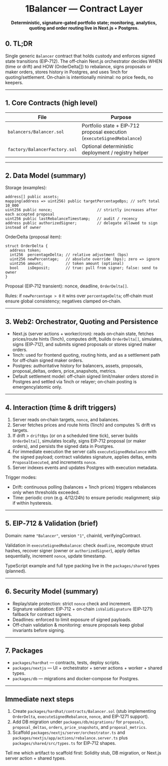 <div align="center">

# 1Balancer — Contract Layer

**Deterministic, signature‑gated portfolio state; monitoring, analytics, quoting and order routing live in Next.js + Postgres.**

</div>

## 0. TL;DR

Single generic `Balancer` contract that holds custody and enforces signed state transitions (EIP‑712). The off‑chain Next.js orchestrator decides WHEN (time or drift) and HOW (OrderDelta[]) to rebalance, signs proposals or maker orders, stores history in Postgres, and uses 1inch for quoting/settlement. On‑chain is intentionally minimal: no price feeds, no keepers.

---

## 1. Core Contracts (high level)

| File | Purpose |
|------|---------|
| `balancers/Balancer.sol` | Portfolio state + EIP‑712 proposal execution (`executeSignedRebalance`) |
| `factory/BalancerFactory.sol` | Optional deterministic deployment / registry helper |

---

## 2. Data Model (summary)

Storage (examples):
```solidity
address[] public assets;
mapping(address => uint256) public targetPercentageBps; // soft total 10_000
uint256 public nonce;                    // strictly increases after each accepted proposal
uint256 public lastRebalanceTimestamp;   // audit / recency
address public authorizedSigner;         // delegate allowed to sign instead of owner
```

OrderDelta (proposal item):
```solidity
struct OrderDelta {
  address token;
  int256  percentageDelta; // relative adjustment (bps)
  uint256 newPercentage;   // absolute override (bps); zero => ignore
  uint256 amount;          // token amount (optional)
  bool    isDeposit;       // true: pull from signer; false: send to owner
}
```

Proposal (EIP‑712 transient): nonce, deadline, `OrderDelta[]`.

Rules: if `newPercentage > 0` it wins over `percentageDelta`; off‑chain must ensure global consistency; negatives clamped on‑chain.

---

## 3. Web2: Orchestrator, Quoting and Persistence

- Next.js (server actions + worker/cron): reads on‑chain state, fetches prices/route hints (1inch), computes drift, builds `OrderDelta[]`, simulates, signs (EIP‑712), and submits signed proposals or stores signed maker orders.
- 1inch: used for frontend quoting, routing hints, and as a settlement path for off‑chain signed maker orders.
- Postgres: authoritative history for balancers, assets, proposals, proposal_deltas, orders, price_snapshots, metrics.
- Default settlement model: off‑chain signed limit/maker orders stored in Postgres and settled via 1inch or relayer; on‑chain posting is emergency/atomic only.

---

## 4. Interaction (time & drift triggers)

1. Server reads on‑chain targets, `nonce`, and balances.
2. Server fetches prices and route hints (1inch) and computes % drift vs targets.
3. If drift > `driftBps` (or on a scheduled time tick), server builds `OrderDelta[]`, simulates locally, signs EIP‑712 proposal (or maker orders), and persists the signed data in Postgres.
4. For immediate execution the server calls `executeSignedRebalance` with the signed payload; contract validates signature, applies deltas, emits `ProposalExecuted`, and increments `nonce`.
5. Server indexes events and updates Postgres with execution metadata.

Trigger modes:
- Drift: continuous polling (balances + 1inch prices) triggers rebalances only when thresholds exceeded.
- Time: periodic cron (e.g. 4/12/24h) to ensure periodic realignment; skip if within hysteresis.

---

## 5. EIP‑712 & Validation (brief)

Domain: name `"Balancer"`, version `"1"`, chainId, verifyingContract.

Validation in `executeSignedRebalance`: check `deadline`, recompute struct hashes, recover signer (owner or `authorizedSigner`), apply deltas sequentially, increment `nonce`, update timestamp.

TypeScript example and full type packing live in the `packages/shared` types (planned).

---

## 6. Security Model (summary)

- Replay/stale protection: strict `nonce` check and increment.
- Signature validation: EIP‑712 + on‑chain `isValidSignature` (EIP‑1271) fallback for contract signers.
- Deadlines: enforced to limit exposure of signed payloads.
- Off‑chain validation & monitoring: ensure proposals keep global invariants before signing.

---

## 7. Packages

- `packages/hardhat` — contracts, tests, deploy scripts.
- `packages/nextjs` — UI + orchestrator + server actions + worker + shared types.
- `packages/db` — migrations and docker-compose for Postgres.

---

## Immediate next steps
1. Create `packages/hardhat/contracts/Balancer.sol` (stub implementing `OrderDelta`, `executeSignedRebalance`, `nonce`, and EIP‑1271 support).
2. Add DB migration under `packages/db/migrations/` for `proposals`, `proposal_deltas`, `orders`, `price_snapshots`, and `proposal_metrics`.
3. Scaffold `packages/nextjs/server/orchestrator.ts` and `packages/nextjs/app/actions/rebalance.server.ts` plus `packages/shared/src/types.ts` for EIP‑712 shapes.

Tell me which artifact to scaffold first: Solidity stub, DB migration, or Next.js server action + shared types.